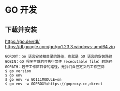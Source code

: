 # GO 开发

## 下载并安装
<a href="https://go.dev/dl/" target="_blank">https://<span></span>go.dev/dl/</a>  
<a href="https://dl.google.com/go/go1.23.3.windows-amd64.zip" target="_blank">https://<span></span>dl.google.com/go/go1.23.3.windows-amd64.zip</a>  
	
	GOROOT：Go 语言安装根目录的路径，也就是 GO 语言的安装路径
	GOBIN：GO 程序生成的可执行文件（executable file）的路径
	GOPATH：若干工作区目录的路径，是我们自己定义的工作空间
	$ go version
	$ go env
	$ go env -w GO111MODULE=on
	$ go env -w GOPROXY=https://goproxy.cn,direct